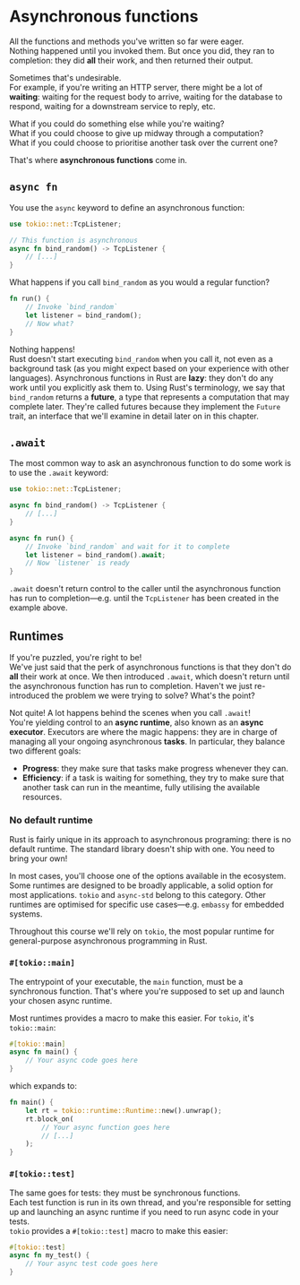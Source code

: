 # Asynchronous functions

All the functions and methods you've written so far were eager.  
Nothing happened until you invoked them. But once you did, they ran to
completion: they did **all** their work, and then returned their output.

Sometimes that's undesirable.  
For example, if you're writing an HTTP server, there might be a lot of
**waiting**: waiting for the request body to arrive, waiting for the
database to respond, waiting for a downstream service to reply, etc.

What if you could do something else while you're waiting?  
What if you could choose to give up midway through a computation?  
What if you could choose to prioritise another task over the current one?

That's where **asynchronous functions** come in.

## `async fn`

You use the `async` keyword to define an asynchronous function:

```rust
use tokio::net::TcpListener;

// This function is asynchronous
async fn bind_random() -> TcpListener {
    // [...]
}
```

What happens if you call `bind_random` as you would a regular function?

```rust
fn run() {
    // Invoke `bind_random`
    let listener = bind_random();
    // Now what?
}
```

Nothing happens!  
Rust doesn't start executing `bind_random` when you call it,
not even as a background task (as you might expect based on your experience
with other languages).
Asynchronous functions in Rust are **lazy**: they don't do any work until you
explicitly ask them to.
Using Rust's terminology, we say that `bind_random` returns a **future**, a type
that represents a computation that may complete later. They're called futures
because they implement the `Future` trait, an interface that we'll examine in
detail later on in this chapter.

## `.await`

The most common way to ask an asynchronous function to do some work is to use
the `.await` keyword:

```rust
use tokio::net::TcpListener;

async fn bind_random() -> TcpListener {
    // [...]
}

async fn run() {
    // Invoke `bind_random` and wait for it to complete
    let listener = bind_random().await;
    // Now `listener` is ready
}
```

`.await` doesn't return control to the caller until the asynchronous function 
has run to completion—e.g. until the `TcpListener` has been created in the example above.

## Runtimes 

If you're puzzled, you're right to be!  
We've just said that the perk of asynchronous functions
is that they don't do **all** their work at once. We then introduced `.await`, which
doesn't return until the asynchronous function has run to completion. Haven't we
just re-introduced the problem we were trying to solve? What's the point?

Not quite! A lot happens behind the scenes when you call `.await`!  
You're yielding control to an **async runtime**, also known as an **async executor**.
Executors are where the magic happens: they are in charge of managing all your
ongoing asynchronous **tasks**. In particular, they balance two different goals:

- **Progress**: they make sure that tasks make progress whenever they can.
- **Efficiency**: if a task is waiting for something, they try to make sure that
  another task can run in the meantime, fully utilising the available resources.

### No default runtime

Rust is fairly unique in its approach to asynchronous programing: there is
no default runtime. The standard library doesn't ship with one. You need to
bring your own!

In most cases, you'll choose one of the options available in the ecosystem.
Some runtimes are designed to be broadly applicable, a solid option for most applications. 
`tokio` and `async-std` belong to this category. Other runtimes are optimised for 
specific use cases—e.g. `embassy` for embedded systems.

Throughout this course we'll rely on `tokio`, the most popular runtime for general-purpose
asynchronous programming in Rust.

### `#[tokio::main]`

The entrypoint of your executable, the `main` function, must be a synchronous function.
That's where you're supposed to set up and launch your chosen async runtime.

Most runtimes provides a macro to make this easier. For `tokio`, it's `tokio::main`:

```rust
#[tokio::main]
async fn main() {
    // Your async code goes here
}
```

which expands to:

```rust
fn main() {
    let rt = tokio::runtime::Runtime::new().unwrap();
    rt.block_on(
        // Your async function goes here
        // [...]
    );
}
```

### `#[tokio::test]`

The same goes for tests: they must be synchronous functions.  
Each test function is run in its own thread, and you're responsible for
setting up and launching an async runtime if you need to run async code
in your tests.  
`tokio` provides a `#[tokio::test]` macro to make this easier:

```rust
#[tokio::test]
async fn my_test() {
    // Your async test code goes here
}
```